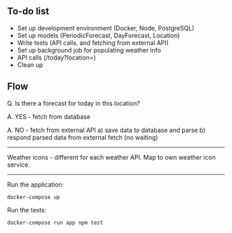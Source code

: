 ## To-do list

- Set up development environment (Docker, Node, PostgreSQL)
- Set up  models (PeriodicForecast, DayForecast, Location)
- Write tests (API calls, and fetching from external API)
- Set up background job for populating weather info
- API calls (/today?location=<x>)
- Clean up

## Flow

Q. Is there a forecast for today in this location?

A. YES - fetch from database

A.  NO - fetch from external API
a) save data to database and parse
b) respond parsed data from external fetch (no waiting)


---

Weather icons - different for each weather API. Map to own weather icon service.

---

Run the application:

```
docker-compose up
```

Run the tests:

```
docker-compose run app npm test
```
